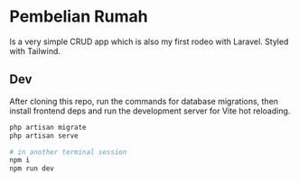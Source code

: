 # Pembelian Rumah

Is a very simple CRUD app which is also my first rodeo with Laravel. Styled with Tailwind.

## Dev

After cloning this repo, run the commands for database migrations, then install
frontend deps and run the development server for Vite hot reloading.

```sh
php artisan migrate
php artisan serve

# in another terminal session
npm i
npm run dev
```
